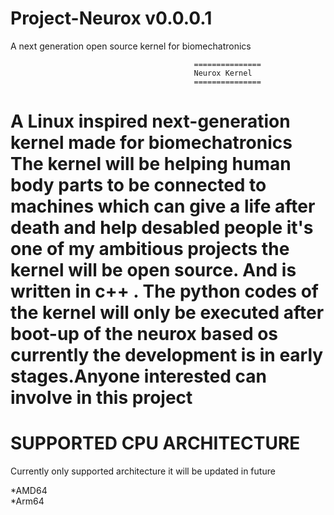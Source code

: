 # Project-Neurox v0.0.0.1
A next  generation  open source kernel for biomechatronics

                                             ===============
                                             Neurox Kernel
                                             ===============
                                             
A Linux inspired next-generation kernel made for  biomechatronics The  kernel will be  helping  human body parts to be connected to machines which can give a life after death and help desabled people  it's one of my ambitious projects the kernel will be open source. And is written in c++ . The python codes of the kernel will only be executed after boot-up of the neurox based os currently the development is in early stages.Anyone interested can involve in this project 
====================================================================================================================================================================
SUPPORTED CPU  ARCHITECTURE                                  
===========================
Currently only supported architecture it will be updated in future

 *AMD64                        
 *Arm64                       
                      
 
